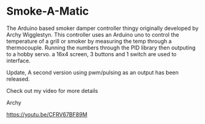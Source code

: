 # Smoke-A-Matic
The Arduino based smoker damper controller thingy originally developed by Archy Wigglestyn.
This controller uses an Arduino uno to control the temperature of a grill or smoker by measuring the temp through a thermocouple. 
Running the numbers through the PID library then outputing to a hobby servo.
a 16x4 screen, 3 buttons and 1 switch are used to interface.

Update, A second version using pwm/pulsing as an output has been released.

Check out my video for more details

Archy

https://youtu.be/CFRV67BF89M
